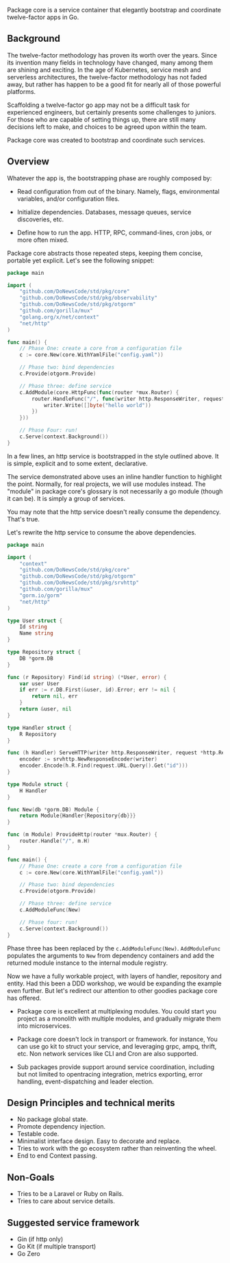 Package core is a service container that elegantly bootstrap and coordinate
twelve-factor apps in Go.

## Background

The twelve-factor methodology has proven its worth over the years. Since its
invention many fields in technology have changed, many among them are shining
and exciting. In the age of Kubernetes, service mesh and serverless
architectures, the twelve-factor methodology has not faded away, but rather has
happen to be a good fit for nearly all of those powerful platforms.

Scaffolding a twelve-factor go app may not be a difficult task for experienced
engineers, but certainly presents some challenges to juniors. For those who are
capable of setting things up, there are still many decisions left to make, and choices
to be agreed upon within the team.

Package core was created to bootstrap and coordinate such services.

## Overview

Whatever the app is, the bootstrapping phase are roughly composed by:

- Read configuration from out of the binary. Namely, flags, environmental
  variables, and/or configuration files.

- Initialize dependencies. Databases, message queues, service discoveries, etc.

- Define how to run the app. HTTP, RPC, command-lines, cron jobs, or more often mixed.

Package core abstracts those repeated steps, keeping them concise, portable yet explicit. 
Let's see the following snippet:

```go
package main

import (
	"github.com/DoNewsCode/std/pkg/core"
	"github.com/DoNewsCode/std/pkg/observability"
	"github.com/DoNewsCode/std/pkg/otgorm"
	"github.com/gorilla/mux"
	"golang.org/x/net/context"
	"net/http"
)

func main() {
	// Phase One: create a core from a configuration file
	c := core.New(core.WithYamlFile("config.yaml"))

	// Phase two: bind dependencies
	c.Provide(otgorm.Provide)

	// Phase three: define service
	c.AddModule(core.HttpFunc(func(router *mux.Router) {
		router.HandleFunc("/", func(writer http.ResponseWriter, request *http.Request) {
			writer.Write([]byte("hello world"))
		})
	}))

	// Phase Four: run!
	c.Serve(context.Background())
}

```

In a few lines, an http service is bootstrapped in the style outlined above.
It is simple, explicit and to some extent, declarative.

The service demonstrated above uses an inline handler function to highlight the point.
Normally, for real projects, we will use modules instead. 
The "module" in package core's glossary is not necessarily a go module (though it can be). It is simply a group of services.

You may note that the http service doesn't really consume the dependency.
That's true.

Let's rewrite the http service to consume the above dependencies.

```go
package main

import (
	"context"
	"github.com/DoNewsCode/std/pkg/core"
	"github.com/DoNewsCode/std/pkg/otgorm"
	"github.com/DoNewsCode/std/pkg/srvhttp"
	"github.com/gorilla/mux"
	"gorm.io/gorm"
	"net/http"
)

type User struct {
	Id string
	Name string
}

type Repository struct {
	DB *gorm.DB
}

func (r Repository) Find(id string) (*User, error) {
	var user User
	if err := r.DB.First(&user, id).Error; err != nil {
		return nil, err
	}
	return &user, nil
}

type Handler struct {
	R Repository
}

func (h Handler) ServeHTTP(writer http.ResponseWriter, request *http.Request) {
	encoder := srvhttp.NewResponseEncoder(writer)
	encoder.Encode(h.R.Find(request.URL.Query().Get("id")))
}

type Module struct {
	H Handler
}

func New(db *gorm.DB) Module {
	return Module{Handler{Repository{db}}}
}

func (m Module) ProvideHttp(router *mux.Router) {
	router.Handle("/", m.H)
}

func main() {
	// Phase One: create a core from a configuration file
	c := core.New(core.WithYamlFile("config.yaml"))

	// Phase two: bind dependencies
	c.Provide(otgorm.Provide)

	// Phase three: define service
	c.AddModuleFunc(New)

	// Phase four: run!
	c.Serve(context.Background())
}
```

Phase three has been replaced by the `c.AddModuleFunc(New)`. `AddModuleFunc` populates the arguments to `New` from dependency containers
and add the returned module instance to the internal module registry.

Now we have a fully workable project, with layers of handler, repository and entity. 
Had this been a DDD workshop, we would be expanding the example even further. But let's redirect our attention to other goodies package core has offered.

- Package core is excellent at multiplexing modules. 
  You could start you project as a monolith with multiple modules, and gradually migrate them into microservices.

- Package core doesn't lock in transport or framework.
  for instance, You can use go kit to struct your service, and leveraging grpc, ampq, thrift, etc. Non network services like CLI and Cron are also supported.

- Sub packages provide support around service coordination, including but not limited to opentracing integration, metrics exporting, error handling, event-dispatching and leader election.

## Design Principles and technical merits

- No package global state.
- Promote dependency injection.
- Testable code.
- Minimalist interface design. Easy to decorate and replace.
- Tries to work with the go ecosystem rather than reinventing the wheel.
- End to end Context passing.

## Non-Goals

- Tries to be a Laravel or Ruby on Rails.
- Tries to care about service details.

## Suggested service framework
- Gin (if http only)
- Go Kit (if multiple transport)
- Go Zero


